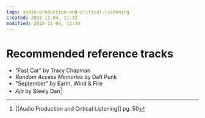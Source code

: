 ```yaml
---
tags: audio-production-and-critical-listening 
created: 2022-11-04, 11:32
modified: 2022-11-04, 11:34
---
```


# Recommended reference tracks
- "Fast Car" by Tracy Chapman
- *Random Access Memories* by Daft Punk
- "September" by Earth, Wind & Fire
- *Aja* by Steely Dan[^1]

[^1]: [[Audio Production and Critical Listening]] pg. 50